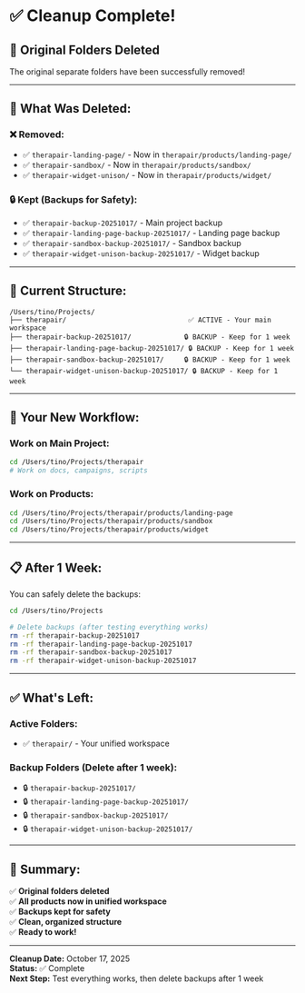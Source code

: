 # ✅ Cleanup Complete!

## 🎉 Original Folders Deleted

The original separate folders have been successfully removed!

---

## 📁 **What Was Deleted:**

### **❌ Removed:**
- ✅ `therapair-landing-page/` - Now in `therapair/products/landing-page/`
- ✅ `therapair-sandbox/` - Now in `therapair/products/sandbox/`
- ✅ `therapair-widget-unison/` - Now in `therapair/products/widget/`

### **🔒 Kept (Backups for Safety):**
- ✅ `therapair-backup-20251017/` - Main project backup
- ✅ `therapair-landing-page-backup-20251017/` - Landing page backup
- ✅ `therapair-sandbox-backup-20251017/` - Sandbox backup
- ✅ `therapair-widget-unison-backup-20251017/` - Widget backup

---

## 📂 **Current Structure:**

```
/Users/tino/Projects/
├── therapair/                              ✅ ACTIVE - Your main workspace
├── therapair-backup-20251017/             🔒 BACKUP - Keep for 1 week
├── therapair-landing-page-backup-20251017/ 🔒 BACKUP - Keep for 1 week
├── therapair-sandbox-backup-20251017/     🔒 BACKUP - Keep for 1 week
└── therapair-widget-unison-backup-20251017/ 🔒 BACKUP - Keep for 1 week
```

---

## 🚀 **Your New Workflow:**

### **Work on Main Project:**
```bash
cd /Users/tino/Projects/therapair
# Work on docs, campaigns, scripts
```

### **Work on Products:**
```bash
cd /Users/tino/Projects/therapair/products/landing-page
cd /Users/tino/Projects/therapair/products/sandbox
cd /Users/tino/Projects/therapair/products/widget
```

---

## 📋 **After 1 Week:**

You can safely delete the backups:
```bash
cd /Users/tino/Projects

# Delete backups (after testing everything works)
rm -rf therapair-backup-20251017
rm -rf therapair-landing-page-backup-20251017
rm -rf therapair-sandbox-backup-20251017
rm -rf therapair-widget-unison-backup-20251017
```

---

## ✅ **What's Left:**

### **Active Folders:**
- ✅ `therapair/` - Your unified workspace

### **Backup Folders (Delete after 1 week):**
- 🔒 `therapair-backup-20251017/`
- 🔒 `therapair-landing-page-backup-20251017/`
- 🔒 `therapair-sandbox-backup-20251017/`
- 🔒 `therapair-widget-unison-backup-20251017/`

---

## 🎯 **Summary:**

✅ **Original folders deleted**  
✅ **All products now in unified workspace**  
✅ **Backups kept for safety**  
✅ **Clean, organized structure**  
✅ **Ready to work!**

---

**Cleanup Date:** October 17, 2025  
**Status:** ✅ Complete  
**Next Step:** Test everything works, then delete backups after 1 week
